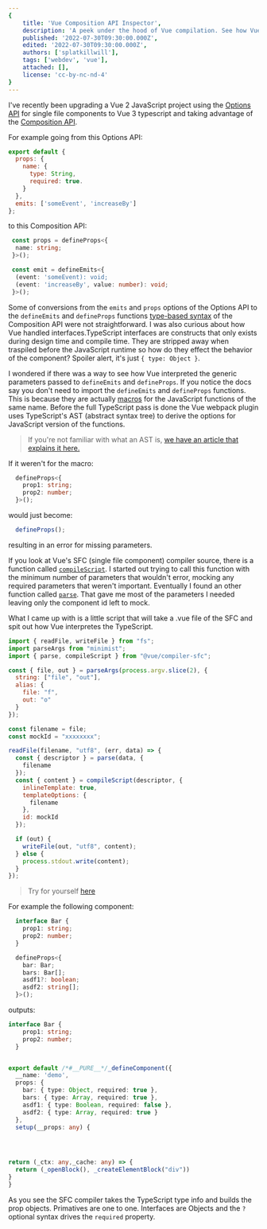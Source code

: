 ```yaml
---
{
    title: 'Vue Composition API Inspector',
    description: 'A peek under the hood of Vue compilation. See how Vue interpretes TypeScript',
    published: '2022-07-30T09:30:00.000Z',
    edited: '2022-07-30T09:30:00.000Z',
    authors: ['splatkillwill'],
    tags: ['webdev', 'vue'],
    attached: [],
    license: 'cc-by-nc-nd-4'
}
---
```


I've recently been upgrading a Vue 2 JavaScript project using the [Options API](https://vuejs.org/guide/introduction.html#options-api) for single file components to Vue 3 typescript and taking advantage of the [Composition API](https://vuejs.org/guide/introduction.html#composition-api).

For example going from this Options API:

```js
export default {
  props: {
    name: {
      type: String,
      required: true.
    }
  },
  emits: ['someEvent', 'increaseBy']
};
```

to this Composition API:

```ts
 const props = defineProps<{
  name: string;
 }>();

 const emit = defineEmits<{
  (event: 'someEvent): void;
  (event: 'increaseBy', value: number): void;
 }>();
```

Some of conversions from the `emits` and `props` options of the Options API to the `defineEmits` and `defineProps` functions [type-based syntax](https://vuejs.org/guide/typescript/composition-api.html) of the Composition API were not straightforward. I was also curious about how Vue handled interfaces.TypeScript interfaces are constructs that only exists during design time and compile time. They are stripped away when traspiled before the JavaScript runtime so how do they effect the behavior of the component? Spoiler alert, it's just `{ type: Object }`.

I wondered if there was a way to see how Vue interpreted the generic parameters passed to `defineEmits` and `defineProps`. If you notice the docs say you don't need to import the `defineEmits` and `defineProps` functions. This is because they are actually [macros](https://github.com/vuejs/core/blob/a95554d35c65e5bfd0bf9d1c5b908ae789345a6d/packages/compiler-sfc/src/compileScript.ts#L58-L62) for the JavaScript functions of the same name. Before the full TypeScript pass is done the Vue webpack plugin uses TypeScript's AST (abstract syntax tree) to derive the options for JavaScript version of the functions.

> If you're not familiar with what an AST is, [we have an article that explains it here.](/posts/how-computers-speak#ast)

If it weren't for the macro:

```ts
  defineProps<{
    prop1: string;
    prop2: number;
  }>();
```

would just become:

```js
  defineProps();
```

resulting in an error for missing parameters.

If you look at Vue's SFC (single file component) compiler source, there is a function called [`compileScript`](https://github.com/vuejs/core/blob/a95554d35c65e5bfd0bf9d1c5b908ae789345a6d/packages/compiler-sfc/src/compileScript.ts#L141). I started out trying to call this function with the minimum number of parameters that wouldn't error, mocking any required parameters that weren't important. Eventually I found an other function called [`parse`](https://github.com/vuejs/core/blob/a95554d35c65e5bfd0bf9d1c5b908ae789345a6d/packages/compiler-sfc/src/parse.ts#L96). That gave me most of the parameters I needed leaving only the component id left to mock.

What I came up with is a little script that will take a .vue file of the SFC and spit out how Vue interpretes the TypeScript.

```js
import { readFile, writeFile } from "fs";
import parseArgs from "minimist";
import { parse, compileScript } from "@vue/compiler-sfc";

const { file, out } = parseArgs(process.argv.slice(2), {
  string: ["file", "out"],
  alias: {
    file: "f",
    out: "o"
  }
});

const filename = file;
const mockId = "xxxxxxxx";

readFile(filename, "utf8", (err, data) => {
  const { descriptor } = parse(data, {
    filename
  });
  const { content } = compileScript(descriptor, {
    inlineTemplate: true,
    templateOptions: {
      filename
    },
    id: mockId
  });

  if (out) {
    writeFile(out, "utf8", content);
  } else {
    process.stdout.write(content);
  }
});
```

> Try for yourself [here](https://stackblitz.com/edit/node-fzuykn?file=index.js)

For example the following component:

```ts
  interface Bar {
    prop1: string;
    prop2: number;
  }

  defineProps<{
    bar: Bar;
    bars: Bar[];
    asdf1?: boolean;
    asdf2: string[];
  }>();
```

outputs:

```ts
interface Bar {
    prop1: string;
    prop2: number;
  }


export default /*#__PURE__*/_defineComponent({
  __name: 'demo',
  props: {
    bar: { type: Object, required: true },
    bars: { type: Array, required: true },
    asdf1: { type: Boolean, required: false },
    asdf2: { type: Array, required: true }
  },
  setup(__props: any) {




return (_ctx: any,_cache: any) => {
  return (_openBlock(), _createElementBlock("div"))
}
}
```

As you see the SFC compiler takes the TypeScript type info and builds the prop objects. Primatives are one to one. Interfaces are Objects and the `?` optional syntax drives the `required` property.
